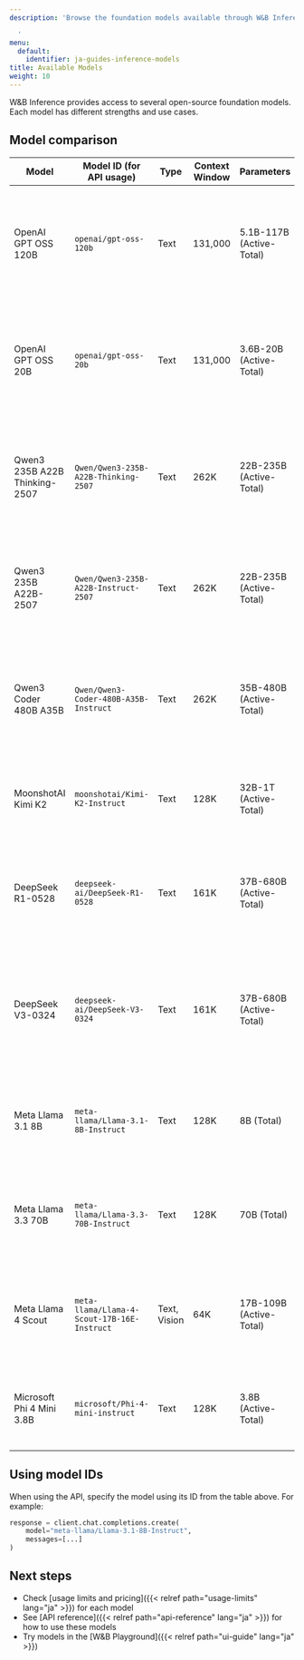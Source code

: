 ```yaml
---
description: 'Browse the foundation models available through W&B Inference

  '
menu:
  default:
    identifier: ja-guides-inference-models
title: Available Models
weight: 10
---
```


W&B Inference provides access to several open-source foundation models. Each model has different strengths and use cases.

## Model comparison

| Model | Model ID (for API usage) | Type | Context Window | Parameters | Description |
|-------|--------------------------|------|----------------|------------|-------------|
| OpenAI GPT OSS 120B	| `openai/gpt-oss-120b` | Text | 131,000 | 5.1B-117B (Active-Total) | Efficient Mixture-of-Experts model designed for high-reasoning, agentic and general-purpose use cases. |
| OpenAI GPT OSS 20B | `openai/gpt-oss-20b` | Text | 131,000 | 3.6B-20B (Active-Total) | Lower latency Mixture-of-Experts model trained on OpenAI's Harmony response format with reasoning capabilities. |
| Qwen3 235B A22B Thinking-2507 | `Qwen/Qwen3-235B-A22B-Thinking-2507` | Text | 262K | 22B-235B (Active-Total) | High-performance Mixture-of-Experts model optimized for structured reasoning, math, and long-form generation |
| Qwen3 235B A22B-2507 | `Qwen/Qwen3-235B-A22B-Instruct-2507` | Text | 262K | 22B-235B (Active-Total) | Efficient multilingual, Mixture-of-Experts, instruction-tuned model, optimized for logical reasoning |
| Qwen3 Coder 480B A35B | `Qwen/Qwen3-Coder-480B-A35B-Instruct` | Text | 262K | 35B-480B (Active-Total) | Mixture-of-Experts model optimized for coding tasks such as function calling, tooling use, and long-context reasoning |
| MoonshotAI Kimi K2 | `moonshotai/Kimi-K2-Instruct` | Text | 128K | 32B-1T (Active-Total) | Mixture-of-Experts model optimized for complex tool use, reasoning, and code synthesis |
| DeepSeek R1-0528 | `deepseek-ai/DeepSeek-R1-0528` | Text | 161K | 37B-680B (Active-Total) | Optimized for precise reasoning tasks including complex coding, math, and structured document analysis |
| DeepSeek V3-0324 | `deepseek-ai/DeepSeek-V3-0324` | Text | 161K | 37B-680B (Active-Total) | Robust Mixture-of-Experts model tailored for high-complexity language processing and comprehensive document analysis |
| Meta Llama 3.1 8B | `meta-llama/Llama-3.1-8B-Instruct` | Text | 128K | 8B (Total) | Efficient conversational model optimized for responsive multilingual chatbot interactions |
| Meta Llama 3.3 70B | `meta-llama/Llama-3.3-70B-Instruct` | Text | 128K | 70B (Total) | Multilingual model excelling in conversational tasks, detailed instruction-following, and coding |
| Meta Llama 4 Scout | `meta-llama/Llama-4-Scout-17B-16E-Instruct` | Text, Vision | 64K | 17B-109B (Active-Total) | Multi-modal model integrating text and image understanding, ideal for visual tasks and combined analysis |
| Microsoft Phi 4 Mini 3.8B | `microsoft/Phi-4-mini-instruct` | Text | 128K | 3.8B (Active-Total) | Compact, efficient model ideal for fast responses in resource-constrained environments |

## Using model IDs

When using the API, specify the model using its ID from the table above. For example:

```python
response = client.chat.completions.create(
    model="meta-llama/Llama-3.1-8B-Instruct",
    messages=[...]
)
```

## Next steps

- Check [usage limits and pricing]({{< relref path="usage-limits" lang="ja" >}}) for each model
- See [API reference]({{< relref path="api-reference" lang="ja" >}}) for how to use these models
- Try models in the [W&B Playground]({{< relref path="ui-guide" lang="ja" >}})